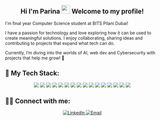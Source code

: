 
<h2 align="center"> 
    Hi I'm Parina 
    <img src="https://media.giphy.com/media/hvRJCLFzcasrR4ia7z/giphy.gif" width="28">
  Welcome to my profile!
</h2>

I'm final year Computer Science student at BITS Pilani Dubai! 

I have a passion for technology and love exploring how it can be used to create meaningful solutions. I enjoy collaborating, sharing ideas and contributing to projects that expand what tech can do. 

Currently, I’m diving into the worlds of AI, web dev and Cybersecurity with projects that help me grow! 🚀


## 👾 My Tech Stack:
<p align="center">
    <img src="https://img.shields.io/badge/Python-informational?style=flat-square&logo=Python&logoColor=white&color=3776AB" />
    <img src="https://img.shields.io/badge/C-informational?style=flat-square&logo=C&logoColor=white&color=A8B9CC" />
    <img src="https://img.shields.io/badge/Java-informational?style=flat-square&logo=coffeescript&logoColor=white&color=FF7800" />
    <img src="https://img.shields.io/badge/HTML-informational?style=flat-square&logo=html5&logoColor=white&color=E34F26" />
    <img src="https://img.shields.io/badge/CSS-informational?style=flat-square&logo=CSS3&logoColor=white&color=1572B6" />
    <img src="https://img.shields.io/badge/JavaScript-informational?style=flat-square&logo=JavaScript&logoColor=white&color=F7DF1E" />
    <img src="https://img.shields.io/badge/VS%20Code-informational?style=flat-square&logo=visual-studio-code&logoColor=white&color=0078D7" />
    <img src="https://img.shields.io/badge/GitHub-informational?style=flat-square&logo=GitHub&logoColor=white&color=181717" />
    <img src="https://img.shields.io/badge/MySQL-informational?style=flat-square&logo=mysql&logoColor=white&color=4479A1" />
    <img src="https://img.shields.io/badge/AutoCad-informational?style=flat-square&logo=Autodesk&logoColor=white&color=000000" />
    <img src="https://img.shields.io/badge/MongoDB-informational?style=flat-square&logo=mongodb&logoColor=white&color=47A248" />
    <img src="https://img.shields.io/badge/Canva-informational?style=flat-square&logo=Canva&logoColor=white&color=00C4CC" />
    <img src="https://img.shields.io/badge/AWS%20S3-informational?style=flat-square&logo=amazons3&logoColor=white&color=FF9900" />
    <img src="https://img.shields.io/badge/Postman-informational?style=flat-square&logo=postman&logoColor=white&color=FF6C37" />
    <img src="https://img.shields.io/badge/Node.js-informational?style=flat-square&logo=node.js&logoColor=white&color=339933" />
    <img src="https://img.shields.io/badge/Linux-informational?style=flat-square&logo=Linux&logoColor=white&color=FCC624" />
</p>

      
 ## 🙋‍♀️ Connect with me: 
<p align="center">
    <a href="https://www.linkedin.com/in/parinaparekh/">
        <img alt="LinkedIn" title="My LinkedIn Profile" src="https://img.shields.io/badge/LinkedIn-informational?style=for-the-badge&logo=linkedin&logoColor=white&color=0A66C2">
    </a>
    <a href="mailto:parinaparekh04@gmail.com">
        <img alt="Email" title="Drop a mail!" src="https://img.shields.io/badge/Email-informational?style=for-the-badge&logo=microsoft-outlook&logoColor=white&color=0078D4">
    </a>
</p>




<!--## Hi there 👋
**parina004/parina004** is a ✨ _special_ ✨ repository because its `README.md` (this file) appears on your GitHub profile.

Here are some ideas to get you started:

- 🔭 I’m currently working on ...
- 🌱 I’m currently learning ...
- 👯 I’m looking to collaborate on ...
- 🤔 I’m looking for help with ...
- 💬 Ask me about ...
- 📫 How to reach me: ...
- 😄 Pronouns: ...
- ⚡ Fun fact: ...
-->


<!--
**parina004/parina004** is a ✨ _special_ ✨ repository because its `README.md` (this file) appears on your GitHub profile.

Here are some ideas to get you started:

- 🔭 I’m currently working on ...
- 🌱 I’m currently learning ...
- 👯 I’m looking to collaborate on ...
- 🤔 I’m looking for help with ...
- 💬 Ask me about ...
- 📫 How to reach me: ...
- 😄 Pronouns: ...
- ⚡ Fun fact: ...
-->
